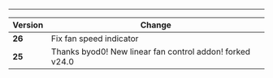 ---

| Version | Change                                                   |
| ------- | -------------------------------------------------------- |
| **26**  | Fix fan speed indicator                                  |
| **25**  | Thanks byod0! New linear fan control addon! forked v24.0 |
